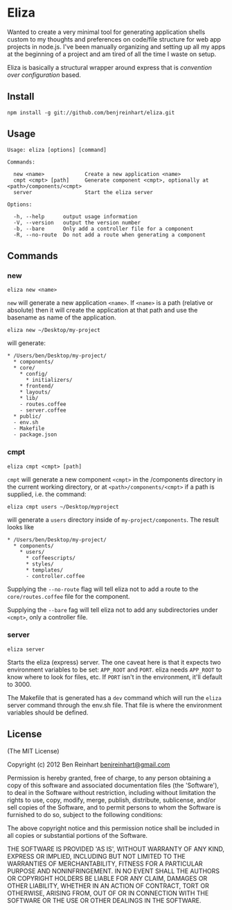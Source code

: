 # Eliza

Wanted to create a very minimal tool for generating application shells custom to my thoughts and preferences on code/file structure for web app projects in node.js. I've been manually organizing and setting up all my apps at the beginning of a project and am tired of all the time I waste on setup.

Eliza is basically a structural wrapper around express that is _convention over configuration_ based.

## Install

`npm install -g git://github.com/benjreinhart/eliza.git`

## Usage

```
Usage: eliza [options] [command]

Commands:

  new <name>             Create a new application <name>
  cmpt <cmpt> [path]     Generate component <cmpt>, optionally at <path>/components/<cmpt>
  server                 Start the eliza server

Options:

  -h, --help      output usage information
  -V, --version   output the version number
  -b, --bare      Only add a controller file for a component
  -R, --no-route  Do not add a route when generating a component
```

## Commands

### new

`eliza new <name>`

`new` will generate a new application `<name>`. If `<name>` is a path (relative or absolute) then it will create the application at that path and use the basename as name of the application.

`eliza new ~/Desktop/my-project`

will generate:

```
* /Users/ben/Desktop/my-project/
  * components/
  * core/
    * config/
      * initializers/
    * frontend/
    * layouts/
    * lib/
    - routes.coffee
    - server.coffee
  * public/
  - env.sh
  - Makefile
  - package.json
```

### cmpt

`eliza cmpt <cmpt> [path]`

`cmpt` will generate a new component `<cmpt>` in the /components directory in the current working directory, or at `<path>/components/<cmpt>` if a path is supplied, i.e. the command:

`eliza cmpt users ~/Desktop/myproject`

will generate a `users` directory inside of `my-project/components`. The result looks like

```
* /Users/ben/Desktop/my-project/
  * components/
    * users/
      * coffeescripts/
      * styles/
      * templates/
      - controller.coffee
```

Supplying the `--no-route` flag will tell eliza not to add a route to the `core/routes.coffee` file for the component.

Supplying the `--bare` fag will tell eliza not to add any subdirectories under `<cmpt>`, only a controller file.

### server

`eliza server`

Starts the eliza (express) server. The one caveat here is that it expects two environment variables to be set: `APP_ROOT` and `PORT`. eliza needs `APP_ROOT` to know where to look for files, etc. If `PORT` isn't in the environment, it'll default to 3000.

The Makefile that is generated has a `dev` command which will run the `eliza` server command through the env.sh file. That file is where the environment variables should be defined.

## License

(The MIT License)

Copyright (c) 2012 Ben Reinhart <benjreinhart@gmail.com>

Permission is hereby granted, free of charge, to any person obtaining a copy of this software and associated documentation files (the 'Software'), to deal in the Software without restriction, including without limitation the rights to use, copy, modify, merge, publish, distribute, sublicense, and/or sell copies of the Software, and to permit persons to whom the Software is furnished to do so, subject to the following conditions:

The above copyright notice and this permission notice shall be included in all copies or substantial portions of the Software.

THE SOFTWARE IS PROVIDED 'AS IS', WITHOUT WARRANTY OF ANY KIND, EXPRESS OR IMPLIED, INCLUDING BUT NOT LIMITED TO THE WARRANTIES OF MERCHANTABILITY, FITNESS FOR A PARTICULAR PURPOSE AND NONINFRINGEMENT. IN NO EVENT SHALL THE AUTHORS OR COPYRIGHT HOLDERS BE LIABLE FOR ANY CLAIM, DAMAGES OR OTHER LIABILITY, WHETHER IN AN ACTION OF CONTRACT, TORT OR OTHERWISE, ARISING FROM, OUT OF OR IN CONNECTION WITH THE SOFTWARE OR THE USE OR OTHER DEALINGS IN THE SOFTWARE.
